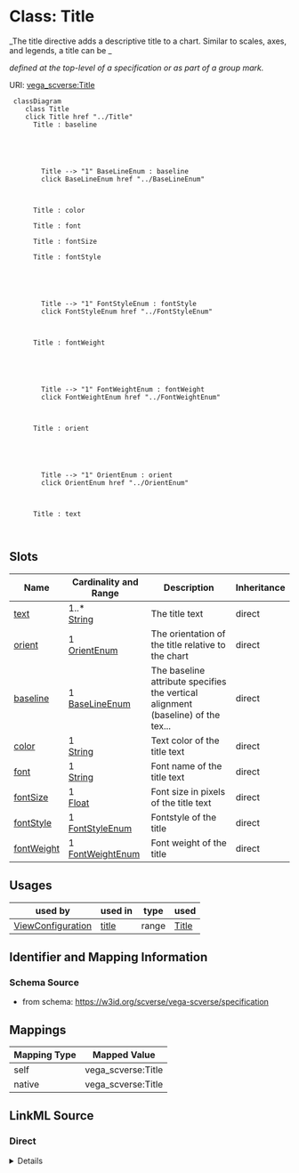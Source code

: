 

# Class: Title 


_The title directive adds a descriptive title to a chart. Similar to scales, axes, and legends, a title can be _

_defined at the top-level of a specification or as part of a group mark._





URI: [vega_scverse:Title](https://w3id.org/scverse/vega-scverse/Title)






```mermaid
 classDiagram
    class Title
    click Title href "../Title"
      Title : baseline
        
          
    
        
        
        Title --> "1" BaseLineEnum : baseline
        click BaseLineEnum href "../BaseLineEnum"
    

        
      Title : color
        
      Title : font
        
      Title : fontSize
        
      Title : fontStyle
        
          
    
        
        
        Title --> "1" FontStyleEnum : fontStyle
        click FontStyleEnum href "../FontStyleEnum"
    

        
      Title : fontWeight
        
          
    
        
        
        Title --> "1" FontWeightEnum : fontWeight
        click FontWeightEnum href "../FontWeightEnum"
    

        
      Title : orient
        
          
    
        
        
        Title --> "1" OrientEnum : orient
        click OrientEnum href "../OrientEnum"
    

        
      Title : text
        
      
```




<!-- no inheritance hierarchy -->


## Slots

| Name | Cardinality and Range | Description | Inheritance |
| ---  | --- | --- | --- |
| [text](text.md) | 1..* <br/> [String](String.md) | The title text | direct |
| [orient](orient.md) | 1 <br/> [OrientEnum](OrientEnum.md) | The orientation of the title relative to the chart | direct |
| [baseline](baseline.md) | 1 <br/> [BaseLineEnum](BaseLineEnum.md) | The baseline attribute specifies the vertical alignment (baseline) of the tex... | direct |
| [color](color.md) | 1 <br/> [String](String.md) | Text color of the title text | direct |
| [font](font.md) | 1 <br/> [String](String.md) | Font name of the title text | direct |
| [fontSize](fontSize.md) | 1 <br/> [Float](Float.md) | Font size in pixels of the title text | direct |
| [fontStyle](fontStyle.md) | 1 <br/> [FontStyleEnum](FontStyleEnum.md) | Fontstyle of the title | direct |
| [fontWeight](fontWeight.md) | 1 <br/> [FontWeightEnum](FontWeightEnum.md) | Font weight of the title | direct |





## Usages

| used by | used in | type | used |
| ---  | --- | --- | --- |
| [ViewConfiguration](ViewConfiguration.md) | [title](title.md) | range | [Title](Title.md) |






## Identifier and Mapping Information







### Schema Source


* from schema: https://w3id.org/scverse/vega-scverse/specification




## Mappings

| Mapping Type | Mapped Value |
| ---  | ---  |
| self | vega_scverse:Title |
| native | vega_scverse:Title |







## LinkML Source

<!-- TODO: investigate https://stackoverflow.com/questions/37606292/how-to-create-tabbed-code-blocks-in-mkdocs-or-sphinx -->

### Direct

<details>
```yaml
name: Title
description: "The title directive adds a descriptive title to a chart. Similar to\
  \ scales, axes, and legends, a title can be \ndefined at the top-level of a specification\
  \ or as part of a group mark."
from_schema: https://w3id.org/scverse/vega-scverse/specification
rank: 1000
attributes:
  text:
    name: text
    description: The title text. Either a string or an array of strings. The latter
      specifies multiple lines of text.
    from_schema: https://w3id.org/scverse/vega-scverse/marks
    rank: 1000
    domain_of:
    - Title
    - TextEncodeEnter
    range: string
    required: true
    multivalued: true
  orient:
    name: orient
    description: The orientation of the title relative to the chart.
    from_schema: https://w3id.org/scverse/vega-scverse/marks
    domain_of:
    - Axis
    - Legend
    - Title
    range: OrientEnum
    required: true
  baseline:
    name: baseline
    description: The baseline attribute specifies the vertical alignment (baseline)
      of the text relative to its y-coordinate.
    from_schema: https://w3id.org/scverse/vega-scverse/marks
    rank: 1000
    domain_of:
    - Title
    - TextEncodeEnter
    range: BaseLineEnum
    required: true
  color:
    name: color
    description: Text color of the title text.
    from_schema: https://w3id.org/scverse/vega-scverse/marks
    rank: 1000
    slot_uri: rgbaHexSlot
    domain_of:
    - Title
    required: true
  font:
    name: font
    description: Font name of the title text.
    from_schema: https://w3id.org/scverse/vega-scverse/marks
    rank: 1000
    domain_of:
    - Title
    - TextEncodeEnter
    range: string
    required: true
  fontSize:
    name: fontSize
    description: Font size in pixels of the title text.
    from_schema: https://w3id.org/scverse/vega-scverse/marks
    rank: 1000
    domain_of:
    - Title
    - TextEncodeEnter
    range: float
    required: true
    minimum_value: 0
  fontStyle:
    name: fontStyle
    description: Fontstyle of the title.
    from_schema: https://w3id.org/scverse/vega-scverse/marks
    rank: 1000
    domain_of:
    - Title
    - TextEncodeEnter
    range: FontStyleEnum
    required: true
  fontWeight:
    name: fontWeight
    description: Font weight of the title
    from_schema: https://w3id.org/scverse/vega-scverse/marks
    rank: 1000
    domain_of:
    - Title
    - TextEncodeEnter
    range: FontWeightEnum
    required: true

```
</details>

### Induced

<details>
```yaml
name: Title
description: "The title directive adds a descriptive title to a chart. Similar to\
  \ scales, axes, and legends, a title can be \ndefined at the top-level of a specification\
  \ or as part of a group mark."
from_schema: https://w3id.org/scverse/vega-scverse/specification
rank: 1000
attributes:
  text:
    name: text
    description: The title text. Either a string or an array of strings. The latter
      specifies multiple lines of text.
    from_schema: https://w3id.org/scverse/vega-scverse/marks
    rank: 1000
    alias: text
    owner: Title
    domain_of:
    - Title
    - TextEncodeEnter
    range: string
    required: true
    multivalued: true
  orient:
    name: orient
    description: The orientation of the title relative to the chart.
    from_schema: https://w3id.org/scverse/vega-scverse/marks
    alias: orient
    owner: Title
    domain_of:
    - Axis
    - Legend
    - Title
    range: OrientEnum
    required: true
  baseline:
    name: baseline
    description: The baseline attribute specifies the vertical alignment (baseline)
      of the text relative to its y-coordinate.
    from_schema: https://w3id.org/scverse/vega-scverse/marks
    rank: 1000
    alias: baseline
    owner: Title
    domain_of:
    - Title
    - TextEncodeEnter
    range: BaseLineEnum
    required: true
  color:
    name: color
    description: Text color of the title text.
    from_schema: https://w3id.org/scverse/vega-scverse/marks
    rank: 1000
    slot_uri: rgbaHexSlot
    alias: color
    owner: Title
    domain_of:
    - Title
    range: string
    required: true
  font:
    name: font
    description: Font name of the title text.
    from_schema: https://w3id.org/scverse/vega-scverse/marks
    rank: 1000
    alias: font
    owner: Title
    domain_of:
    - Title
    - TextEncodeEnter
    range: string
    required: true
  fontSize:
    name: fontSize
    description: Font size in pixels of the title text.
    from_schema: https://w3id.org/scverse/vega-scverse/marks
    rank: 1000
    alias: fontSize
    owner: Title
    domain_of:
    - Title
    - TextEncodeEnter
    range: float
    required: true
    minimum_value: 0
  fontStyle:
    name: fontStyle
    description: Fontstyle of the title.
    from_schema: https://w3id.org/scverse/vega-scverse/marks
    rank: 1000
    alias: fontStyle
    owner: Title
    domain_of:
    - Title
    - TextEncodeEnter
    range: FontStyleEnum
    required: true
  fontWeight:
    name: fontWeight
    description: Font weight of the title
    from_schema: https://w3id.org/scverse/vega-scverse/marks
    rank: 1000
    alias: fontWeight
    owner: Title
    domain_of:
    - Title
    - TextEncodeEnter
    range: FontWeightEnum
    required: true

```
</details>